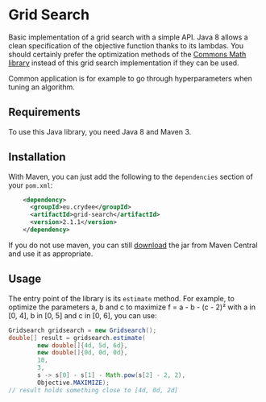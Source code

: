 Grid Search
===================

Basic implementation of a grid search with a simple API. Java 8 allows
a clean specification of the objective function thanks to its
lambdas. You should certainly prefer the optimization methods of the
[Commons Math library][cm] instead of this grid search implementation
if they can be used.

Common application is for example to go through hyperparameters when
tuning an algorithm.

[cm]: http://commons.apache.org/proper/commons-math/

Requirements
------------

To use this Java library, you need Java 8 and Maven 3.

Installation
------------

With Maven, you can just add the following to the `dependencies`
section of your `pom.xml`:

```xml
    <dependency>
      <groupId>eu.crydee</groupId>
      <artifactId>grid-search</artifactId>
      <version>2.1.1</version>
    </dependency>
```

If you do not use maven, you can still [download][dl] the jar from
Maven Central and use it as appropriate.

[dl]: http://search.maven.org/remotecontent?filepath=eu/crydee/grid-search/2.1.0/grid-search-2.1.1.jar

Usage
-----

The entry point of the library is its `estimate` method. For example,
to optimize the parameters a, b and c to maximize f = a - b - (c - 2)²
with a in [0, 4], b in [0, 5] and c in [0, 6], you can use:

```java
Gridsearch gridsearch = new Gridsearch();
double[] result = gridsearch.estimate(
        new double[]{4d, 5d, 6d},
        new double[]{0d, 0d, 0d},
        10,
        3,
        s -> s[0] - s[1] - Math.pow(s[2] - 2, 2),
        Objective.MAXIMIZE);
// result holds something close to [4d, 0d, 2d]
```
